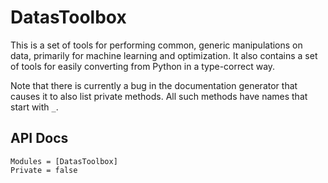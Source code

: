 # DatasToolbox

This is a set of tools for performing common, generic manipulations on data, primarily for 
machine learning and optimization.  It also contains a set of tools for easily converting
from Python in a type-correct way.

Note that there is currently a bug in the documentation generator that causes it to also
list private methods.  All such methods have names that start with `_`.



## API Docs

```@autodocs
Modules = [DatasToolbox]
Private = false
```
